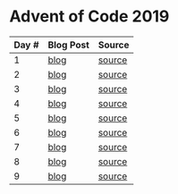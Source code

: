 # Advent of Code 2019

| Day # | Blog Post | Source |
| ----- | --------- | ------ |
| 1     | [blog](docs/day01.md) | [source](src/advent_2019_clojure/day01.clj) |
| 2     | [blog](docs/day02.md) | [source](src/advent_2019_clojure/day02.clj) |
| 3     | [blog](docs/day03.md) | [source](src/advent_2019_clojure/day03.clj) |
| 4     | [blog](docs/day04.md) | [source](src/advent_2019_clojure/day04.clj) |
| 5     | [blog](docs/day05.md) | [source](src/advent_2019_clojure/day05.clj) |
| 6     | [blog](docs/day06.md) | [source](src/advent_2019_clojure/day06.clj) |
| 7     | [blog](docs/day07.md) | [source](src/advent_2019_clojure/day07.clj) |
| 8     | [blog](docs/day08.md) | [source](src/advent_2019_clojure/day08.clj) |
| 9     | [blog](docs/day09.md) | [source](src/advent_2019_clojure/day09.clj) |
